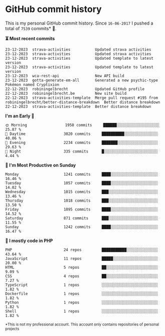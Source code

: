 # GitHub commit history
This is my personal GitHub commit history. Since <!--START_SECTION:first-commit-date-->`16-06-2017`<!--END_SECTION:first-commit-date--> I pushed a total of <!--START_SECTION:total-commit-count-->`7539`<!--END_SECTION:total-commit-count--> commits* 🎉.

<!--START_SECTION:most-recent-commits-->
**⏳ Most recent commits**
                                        
```text
23-12-2023  strava-activities           Updated strava activities
23-12-2023  strava-activities           Updated strava activities
23-12-2023  strava-activities           Updated template to latest version
23-12-2023  strava-activities           Updated template to latest version
23-12-2023  wca-rest-api                New API build
23-12-2023  gotta-generate-em-all       Generated a new psychic-type Pokémon named Cryptixion
22-12-2023  robiningelbrecht            Updated GitHub profile
22-12-2023  robiningelbrecht.be         New site build
22-12-2023  strava-activities-template  Merge pull request #195 from robiningelbrecht/better-distance-breakdown  Better distance breakdown
22-12-2023  strava-activities-template  Better distance breakdown
```
<!--END_SECTION:most-recent-commits-->  

<!--START_SECTION:commits-per-day-time-->
**I&#039;m an Early 🐤**

```text
🌞 Morning                 1950 commits     ██████░░░░░░░░░░░░░░░░░░░   25.87 %
🌆 Daytime                 3020 commits     ██████████░░░░░░░░░░░░░░░   40.06 %
🌃 Evening                 2234 commits     ███████░░░░░░░░░░░░░░░░░░   29.63 %
🌙 Night                   335 commits      █░░░░░░░░░░░░░░░░░░░░░░░░   4.44 %
```
<!--END_SECTION:commits-per-day-time-->  

<!--START_SECTION:commits-per-weekday-->
**📅 I&#039;m Most Productive on Sunday**

```text
Monday                    1241 commits     ████░░░░░░░░░░░░░░░░░░░░░   16.46 %
Tuesday                   1057 commits     ████░░░░░░░░░░░░░░░░░░░░░   14.02 %
Wednesday                 1015 commits     ███░░░░░░░░░░░░░░░░░░░░░░   13.46 %
Thursday                  1018 commits     ███░░░░░░░░░░░░░░░░░░░░░░   13.50 %
Friday                    1095 commits     ████░░░░░░░░░░░░░░░░░░░░░   14.52 %
Saturday                  871 commits      ███░░░░░░░░░░░░░░░░░░░░░░   11.55 %
Sunday                    1242 commits     ████░░░░░░░░░░░░░░░░░░░░░   16.47 %
```
<!--END_SECTION:commits-per-weekday-->  

<!--START_SECTION:repos-per-language-->
**💬 I mostly code in PHP**

```text
PHP                       24 repos         ███████████░░░░░░░░░░░░░░   43.64 %
JavaScript                11 repos         █████░░░░░░░░░░░░░░░░░░░░   20.00 %
HTML                      5 repos          ██░░░░░░░░░░░░░░░░░░░░░░░   9.09 %
CSS                       4 repos          ██░░░░░░░░░░░░░░░░░░░░░░░   7.27 %
TypeScript                1 repos          ░░░░░░░░░░░░░░░░░░░░░░░░░   1.82 %
Dockerfile                1 repos          ░░░░░░░░░░░░░░░░░░░░░░░░░   1.82 %
Python                    1 repos          ░░░░░░░░░░░░░░░░░░░░░░░░░   1.82 %
Shell                     1 repos          ░░░░░░░░░░░░░░░░░░░░░░░░░   1.82 %
```
<!--END_SECTION:repos-per-language-->  

<sub>*This is not my professional account. This account only contains repositories of personal projects</sub>
